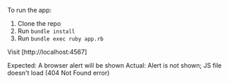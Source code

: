To run the app:

1. Clone the repo
2. Run `bundle install`
3. Run `bundle exec ruby app.rb`


Visit [http://localhost:4567]


Expected: A browser alert will be shown
Actual: Alert is not shown; JS file doesn't load (404 Not Found error)

